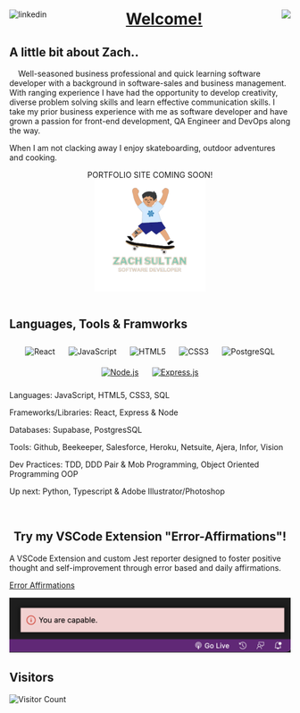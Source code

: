  <a href="https://linkedin.com/in/zachary-sultan" target="_blank" align="center"> 
  <img src=https://img.shields.io/badge/linkedin-%231E77B5.svg?&style=for-the-badge&logo=linkedin&logoColor=white alt=linkedin align="left" />
    <a href="mailto:zacharyjsultan@gmail.com">
  <img src="https://img.shields.io/badge/email-EA4335?style=for-the-badge&logo=gmail&logoColor=fff" align="right">
  <h1 align="center" >Welcome!</h1>
</a>

</a>

 

## A little bit about Zach..
&nbsp;&nbsp;&nbsp;&nbsp;Well-seasoned business professional and quick learning software developer with a background in software-sales and business management. With ranging experience I have had the opportunity to develop creativity, diverse problem solving skills and learn effective communication skills. I take my prior business experience with me as software developer and have grown a passion for front-end development, QA Engineer and DevOps along the way.


When I am not clacking away I enjoy skateboarding, outdoor adventures and cooking. 



<div align="center">PORTFOLIO SITE COMING SOON!</div>
<div align="center">
<img src="./Avatar-removebg-preview.png" alt="Alt text" title="Optional title" width="200" height="200" align="center" >
</div>
    </div>

<br/>  


## Languages, Tools & Framworks
<div align="center">
<img style="margin: 10px" src="https://profilinator.rishav.dev/skills-assets/react-original-wordmark.svg" alt="React" height="40" /> 
<img style="margin: 10px" src="https://profilinator.rishav.dev/skills-assets/javascript-original.svg" alt="JavaScript" height="40" />
<img style="margin: 10px" src="https://profilinator.rishav.dev/skills-assets/html5-original-wordmark.svg" alt="HTML5" height="40" />
<img style="margin: 10px" src="https://profilinator.rishav.dev/skills-assets/css3-original-wordmark.svg" alt="CSS3" height="40" />
<img style="margin: 10px" src="https://user-images.githubusercontent.com/24623425/36042969-f87531d4-0d8a-11e8-9dee-e87ab8c6a9e3.png" alt="PostgreSQL" height="40" />
  <a href="https://nodejs.org/" target="_blank"><img style="margin: 10px" src="https://profilinator.rishav.dev/skills-assets/nodejs-original-wordmark.svg" alt="Node.js" height="50" /></a>  
  <a href="https://expressjs.com/" target="_blank"><img style="margin: 10px" src="https://profilinator.rishav.dev/skills-assets/express-original-wordmark.svg" alt="Express.js" height="50" /></a>  


</div>
<div>

Languages: JavaScript, HTML5, CSS3, SQL 

Frameworks/Libraries: React, Express & Node 

Databases: Supabase, PostgresSQL 

Tools: Github, Beekeeper, Salesforce, Heroku, Netsuite, Ajera, Infor, Vision 

Dev Practices: TDD, DDD Pair & Mob Programming, Object Oriented Programming OOP 
  
Up next: Python, Typescript & Adobe Illustrator/Photoshop
  
  </div>
 
  </br>
<div align="center">



## Try my VSCode Extension "Error-Affirmations"!
</div>
A VSCode Extension and custom Jest reporter designed to foster positive thought and self-improvement through error based and daily affirmations.
 </br>

[Error Affirmations](https://marketplace.visualstudio.com/items?itemName=VSCodeEmpaths.erroraffirmations&ssr=false#overview)


<p align="center">
<img src="./notificationbar.png" alt="Notification-Affirmations-Example" width="800" /></p>

## Visitors

![Visitor Count](https://profile-counter.glitch.me/{Zacharyjsultan}/count.svg)
  





